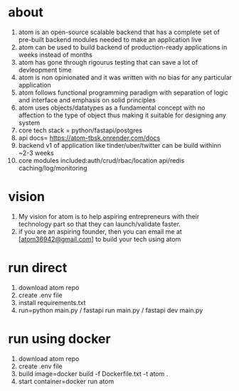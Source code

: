 # about
1. atom is an open-source scalable backend that has a complete set of pre-built backend modules needed to make an application live
2. atom can be used to build backend of production-ready applications in weeks instead of months
3. atom has gone through rigourus testing that can save a lot of devleopment time 
4. atom is non opinionated and it was written with no bias for any particular application
5. atom follows functional programming paradigm with separation of logic and interface and emphasis on solid principles
6. atom uses objects/datatypes as a fundamental concept with no affection to the type of object thus making it suitable for designing any system
7. core tech stack = python/fastapi/postgres
8. api docs= https://atom-tbsk.onrender.com/docs
9. backend v1 of application like tinder/uber/twitter can be build withinn ~2-3 weeks
10. core modules included:auth/crud/rbac/location api/redis caching/log/monitoring

# vision
1. My vision for atom is to help aspiring entrepreneurs with their technology part so that they can launch/validate faster.
2. if you are an aspiring founder, then you can email me at [atom36942@gmail.com] to build your tech using atom
   
# run direct
1. download atom repo
2. create .env file
3. install requirements.txt
4. run=python main.py / fastapi run main.py / fastapi dev main.py

# run using docker
1. download atom repo
2. create .env file
3. build image=docker build -f Dockerfile.txt -t atom .
5. start container=docker run atom
